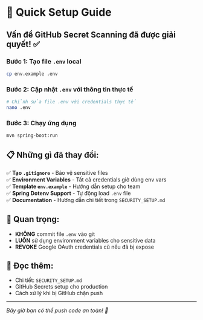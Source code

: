 # 🚀 Quick Setup Guide

## Vấn đề GitHub Secret Scanning đã được giải quyết! ✅

### Bước 1: Tạo file `.env` local
```bash
cp env.example .env
```

### Bước 2: Cập nhật `.env` với thông tin thực tế
```bash
# Chỉnh sửa file .env với credentials thực tế
nano .env
```

### Bước 3: Chạy ứng dụng
```bash
mvn spring-boot:run
```

## 📋 Những gì đã thay đổi:

✅ **Tạo `.gitignore`** - Bảo vệ sensitive files  
✅ **Environment Variables** - Tất cả credentials giờ dùng env vars  
✅ **Template `env.example`** - Hướng dẫn setup cho team  
✅ **Spring Dotenv Support** - Tự động load `.env` file  
✅ **Documentation** - Hướng dẫn chi tiết trong `SECURITY_SETUP.md`  

## 🔐 Quan trọng:
- **KHÔNG** commit file `.env` vào git
- **LUÔN** sử dụng environment variables cho sensitive data
- **REVOKE** Google OAuth credentials cũ nếu đã bị expose

## 📖 Đọc thêm:
- Chi tiết: `SECURITY_SETUP.md`
- GitHub Secrets setup cho production
- Cách xử lý khi bị GitHub chặn push

---
*Bây giờ bạn có thể push code an toàn! 🎉* 